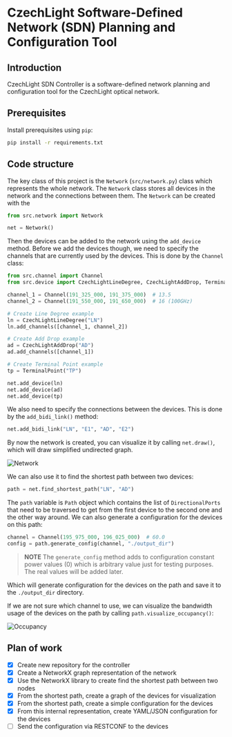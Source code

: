 # CzechLight Software-Defined Network (SDN) Planning and Configuration Tool

## Introduction

CzechLight SDN Controller is a software-defined network planning and configuration tool for the CzechLight optical
network.

## Prerequisites

Install prerequisites using `pip`:

```bash
pip install -r requirements.txt
```

## Code structure

The key class of this project is the `Network` (`src/network.py`) class which represents the whole network.
The `Network`
class stores all devices in the network and the connections between them. The `Network` can be created with the

```python
from src.network import Network

net = Network()
```

Then the devices can be added to the network using the `add_device` method. Before we add the devices though, we need to
specify the channels that are currently used by the devices. This is done by the `Channel` class:

```python
from src.channel import Channel
from src.device import CzechLightLineDegree, CzechLightAddDrop, TerminalPoint

channel_1 = Channel(191_325_000, 191_375_000)  # 13.5
channel_2 = Channel(191_550_000, 191_650_000)  # 16 (100GHz)

# Create Line Degree example
ln = CzechLightLineDegree("LN")
ln.add_channels([channel_1, channel_2])

# Create Add Drop example
ad = CzechLightAddDrop("AD")
ad.add_channels([channel_1])

# Create Terminal Point example
tp = TerminalPoint("TP")

net.add_device(ln)
net.add_device(ad)
net.add_device(tp)
```

We also need to specify the connections between the devices. This is done by the `add_bidi_link()` method:

```python
net.add_bidi_link("LN", "E1", "AD", "E2")
```

By now the network is created, you can visualize it by calling `net.draw()`, which will draw simplified undirected
graph.

![Network](./figures/graph.png)

We can also use it to find the shortest path between two devices:

```python
path = net.find_shortest_path("LN", "AD")
```

The `path` variable is `Path` object which contains the list of `DirectionalPorts` that need to be traversed to get from
the first device to the second one and the other way around. We can also generate a configuration for the devices on
this path:

```python
channel = Channel(195_975_000, 196_025_000)  # 60.0
config = path.generate_config(channel, "./output_dir")
```

> **NOTE**
> The `generate_config` method adds to configuration constant power values (0) which is arbitrary value just for
> testing purposes. The real values will be added later.

Which will generate configuration for the devices on the path and save it to the `./output_dir` directory.

If we are not sure which channel to use, we can visualize the bandwidth usage of the devices on the path by calling
`path.visualize_occupancy()`:

![Occupancy](./figures/spectrum.png)

## Plan of work

- [x] Create new repository for the controller
- [x] Create a NetworkX graph representation of the network
- [x] Use the NetworkX library to create find the shortest path between two nodes
- [x] From the shortest path, create a graph of the devices for visualization
- [x] From the shortest path, create a simple configuration for the devices
- [x] From this internal representation, create YAML/JSON configuration for the devices
- [ ] Send the configuration via RESTCONF to the devices